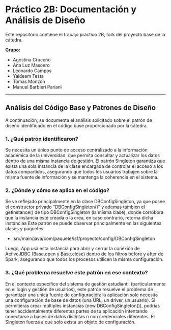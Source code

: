 # Práctico 2B: Documentación y Análisis de Diseño

Este repositorio contiene el trabajo práctico 2B, fork del proyecto base de la cátedra.

**Grupo:**
* Agostina Cruceño
* Ana Luz Masoero
* Leonardo Campos
* Yaideem Testa
* Tomas Monzon
* Manuel Barbieri Pariani

---

## Análisis del Código Base y Patrones de Diseño

A continuación, se documenta el análisis solicitado sobre el patrón de diseño identificado en el código base proporcionado por la cátedra.

### 1. ¿Qué patrón identificaron?

Se necesita un único punto de acceso centralizado a la información académica de la universidad, que permita consultar y actualizar los datos dentro de una misma instancia de gestión.
El patrón Singleton garantiza que exista una sola instancia de la clase encargada de controlar el acceso a los datos compartidos, asegurando que todos los usuarios trabajen sobre la misma fuente de información y se mantenga la coherencia en el sistema.

### 2. ¿Dónde y cómo se aplica en el código?

Se ve reflejado principalmente en la clase DBConfigSingleton, ya que posee el constructor privado "DBConfigSingleton()" y ademas tambien el getInstance() de tipo DBConfigSingleton (la misma clase), donde corrobora que la instancia esté creada o la crea, en caso contrario, retorna dicha instanciaa
Este patrón se puede observar principalmente en las siguientes clases y paquetes:
* ⁠⁠ src/main/java/com/paquete/is1/proyecto/config/DBConfigSingleton ⁠

Luego, App usa esta instancia para abrir y cerrar la conexión de ActiveJDBC (Base.open y Base.close) dentro de los filtros before y after de Spark, asegurando que todos los procesos utilicen la misma configuración.

### 3. ¿Qué problema resuelve este patrón en ese contexto?

En el contexto específico del sistema de gestión estudiantil (particularmente en el login y gestión de usuarios), este patrón resuelve el problema de garantizar una unica fuente de configuración: la aplicación solo necesita una configuración de base de datos (una URL, un driver, un usuario). Si permitieras crear múltiples instancias (new DBConfigSingleton()), podrías tener accidentalmente diferentes partes de tu aplicación intentando conectarse a bases de datos distintas o con credenciales diferentes. El Singleton fuerza a que solo exista un objeto de configuración.